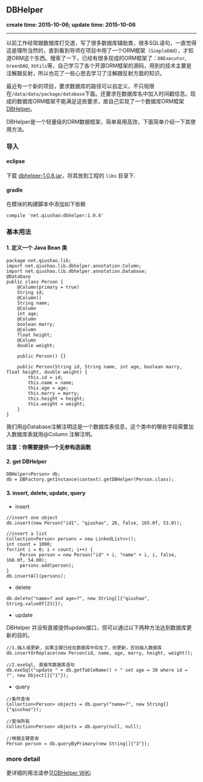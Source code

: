 DBHelper
------
**create time: 2015-10-06; update time: 2015-10-06**


---------------------------------------------------------------


以前工作经常跟数据库打交道，写了很多数据库辅助类，很多SQL语句，一直觉得这是理所当然的，直到看到导师在项目中用了一个ORM框架（`SimpleDAO`），才知道ORM这个东西。搜索了一下，已经有很多现成的ORM框架了：`DBExecutor`, `GreenDAO`, `XUtils`等，自己学习了各个开源ORM框架的源码，用到的技术主要是注解跟反射，所以也花了一些心思去学习了注解跟反射方面的知识。

最近有一个新的项目，要求数据库的路径可以自定义，不只局限在`/data/data/package/database`下面。还要求在数据库名中加入时间戳信息。现成的数据库ORM框架不能满足这些要求，故自己实现了一个数据库ORM框架[DBHelper](https://github.com/qiushao/DBHelper)。

DBHelper是一个轻量级的ORM数据框架，简单易用高效，下面简单介绍一下其使用方法。

### 导入
#### eclipse
下载 [dbhelper-1.0.8.jar](https://github.com/qiushao/DBHelper/raw/master/downloads/dbhelper-1.0.8.jar)，将其放到工程的 `libs` 目录下.

#### gradle
在模块的构建脚本中添加如下依赖
```
compile 'net.qiushao:dbhelper:1.0.8'
```

### 基本用法
#### 1. 定义一个 Java Bean 类
```
package net.qiushao.lib;
import net.qiushao.lib.dbhelper.annotation.Column;
import net.qiushao.lib.dbhelper.annotation.Database;
@Database
public class Person {
    @Column(primary = true)
    String id;
    @Column()
    String name;
    @Column
    int age;
    @Column
    boolean marry;
    @Column
    float height;
    @Column
    double weight;

    public Person() {}

    public Person(String id, String name, int age, boolean marry, float height, double weight) {
        this.id = id;
        this.name = name;
        this.age = age;
        this.marry = marry;
        this.height = height;
        this.weight = weight;
    }
}
```

我们用@Database注解注明这是一个数据库表信息，这个类中的哪些字段需要加入数据库表就用@Column 注解注明。

**注意：你需要提供一个无参构造函数**

#### 2. get DBHelper
```
DBHelper<Person> db;  
db = DBFactory.getInstance(context).getDBHelper(Person.class);
```

#### 3. insert, delete, update, query
- insert

```
//insert one object
db.insert(new Person("id1", "qiushao", 26, false, 165.0f, 53.0));

//insert a list
Collection<Person> persons = new LinkedList<>();
int count = 1000;
for(int i = 0; i < count; i++) {
     Person person = new Person("id" + i, "name" + i, i, false, 168.0f, 54.00);
     persons.add(person);
}
db.insertAll(persons);
```

- delete

```
db.delete("name=? and age=?", new String[]{"qiushao", String.valueOf(23)});
```

- update

DBHelper 并没有直接提供update接口，但可以通过以下两种方法达到数据库更新的目的。
```
//1.插入或更新, 如果主键已经在数据库中存在了，则更新，否则插入数据库
db.insertOrReplace(new Person(id, name, age, marry, height, weight));

//2.exeSql, 直接写数据库语句
db.exeSql("update " + db.getTableName() + " set age = 30 where id = ?", new Object[]{"1"});
```

- query

```
//条件查询
Collection<Person> objects = db.query("name=?", new String[] {"qiushao"});

//查询所有
Collection<Person> objects = db.query(null, null);

//根据主键查询
Person person = db.queryByPrimary(new String[]{"3"});
```

### more detail 
更详细的用法请参见[DBHelper WiKi](https://github.com/qiushao/DBHelper/wiki)